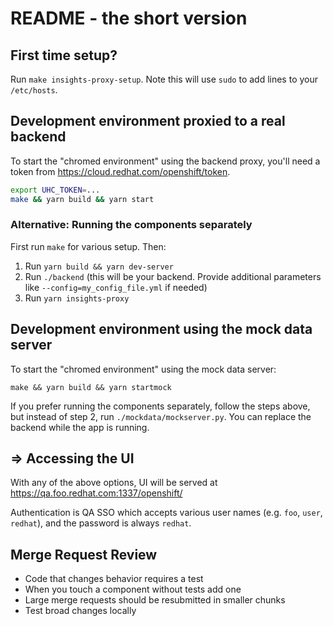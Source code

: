 # README - the short version

## First time setup?
Run `make insights-proxy-setup`.  Note this will use `sudo` to add lines to your `/etc/hosts`.

## Development environment proxied to a real backend

To start the "chromed environment" using the backend proxy, you'll need a token from https://cloud.redhat.com/openshift/token.

```sh
export UHC_TOKEN=...
make && yarn build && yarn start
```

### Alternative: Running the components separately

First run `make` for various setup. Then:

1. Run `yarn build && yarn dev-server`
2. Run `./backend` (this will be your backend. Provide additional parameters like `--config=my_config_file.yml` if needed)
3. Run `yarn insights-proxy`

## Development environment using the mock data server

To start the "chromed environment" using the mock data server:
```
make && yarn build && yarn startmock
```

If you prefer running the components separately, follow the steps above, but instead of step 2, run `./mockdata/mockserver.py`.
You can replace the backend while the app is running.

## => Accessing the UI

With any of the above options, UI will be served at https://qa.foo.redhat.com:1337/openshift/

Authentication is QA SSO which accepts various user names (e.g. `foo`, `user`, `redhat`), and the password is always `redhat`.

## Merge Request Review

* Code that changes behavior requires a test
* When you touch a component without tests add one
* Large merge requests should be resubmitted in smaller chunks
* Test broad changes locally
